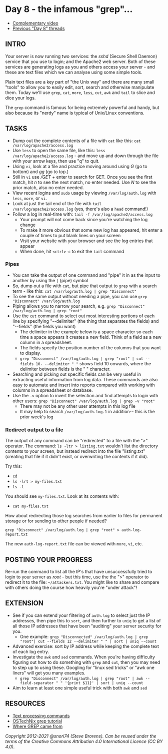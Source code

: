 # Day 8 - the infamous "grep"...

* [Complementary video](https://youtu.be/kG5JGJN5iTc)
* [Previous "Day 8" threads](https://www.reddit.com/r/linuxupskillchallenge/search/?q=Day%208&restrict_sr=1)

## INTRO

Your server is now running two services: the *sshd* (Secure Shell Daemon) service that you use to login; and the Apache2 web server. Both of these services are generating logs as you and others access your server - and these are text files which we can analyse using some simple tools.

Plain text files are a key part of "the Unix way" and there are many small "tools" to allow you to easily edit, sort, search and otherwise manipulate them. Today we'll use `grep`, `cat`, `more`, `less`, `cut`, `awk` and `tail` to slice and dice your logs.

The `grep` command is famous for being extremely powerful and handy, but also because its "nerdy" name is typical of Unix/Linux conventions.

## TASKS

* Dump out the complete contents of a file with `cat` like this: `cat /var/log/apache2/access.log`
* Use `less` to open the same file, like this: `less /var/log/apache2/access.log` - and move up and down through the file with your arrow keys, then use "q" to quit.
* Using `vi`, look at a file and practice moving around using *G* (go to bottom) and *gg* (go to top.) 
* Still in `vi` use */GET* + enter to search for GET. Once you see the first match, hit *n* to see the next match, no enter needed. Use *N* to see the prior match, also no enter needed.
* View recent logins and `sudo` usage by viewing `/var/log/auth.log` with `less`, `more`, or `vi`.
* Look at just the tail end of the file with `tail /var/log/apache2/access.log` (yes, there's also a `head` command!)
* Follow a log in real-time with: `tail -f /var/log/apache2/access.log`
  * Your prompt will not come back since you're watching the log change
  * To make it more obvious that some new log has appeared, hit enter a couple of times to put blank lines on your screen
  * Visit your website with your browser and see the log entries that appear
  * When done, hit `<ctrl>-c` to exit the `tail` command

### Pipes 

* You can take the output of one command and "pipe" it in as the input to another by using the `|` (pipe) symbol
* So, dump out a file with `cat`, but pipe that output to `grep` with a search term - like this: `cat /var/log/auth.log | grep "Disconnect"`
* To see the same output without needing a pipe, you can use `grep "Disconnect" /var/log/auth.log`
* Piping allows you to narrow your search, e.g. `grep "Disconnect" /var/log/auth.log | grep "root"`
* Use the `cut` command to select out most interesting portions of each line by specifying "--delimiter" (the thing that separates the fields) and "--fields" (the fields you want)
  * The delimiter in the example below is a space character so each time a space appears it creates a new field. Think of a field as a new column in a spreadsheet.
  * The fields specify the position number of the columns that you want to display.
  * `grep "Disconnect" /var/log/auth.log | grep "root" | cut --fields 10- --delimiter " "` shows field 10 onwards, where the delimiter between fields is the " " character.
* Searching and picking out specific fields can be very useful in extracting useful information from log data. These commands are also easy to automate and insert into reports compared with working with columns in a spreadsheet or database.
* Use the `-v` option to invert the selection and find attempts to login with other users: `grep "Disconnect" /var/log/auth.log | grep -v "root"`
  * There may not be any other user attempts in this log file
  * It may help to search `/var/log/auth.log.1` in addition-- this is the prior week's log

### Redirect output to a file

The output of any command can be "redirected" to a file with the ">" operator. The command: `ls -ltr > listing.txt` wouldn't list the directory contents to your screen, but instead redirect into the file "listing.txt" (creating that file if it didn't exist, or overwriting the contents if it did).

Try this:
  * `cd`
  * `ls -lrt > my-files.txt`
  * `ls -l`

You should see `my-files.txt`. Look at its contents with:
  * `cat my-files.txt`

How about redirecting those log searches from earlier to files for permanent storage or for sending to other people if needed?

`grep "Disconnect" /var/log/auth.log | grep "root" > auth-log-report.txt`

The new `auth-log-report.txt` file can be viewed with `more`, `vi`, etc.

## POSTING YOUR PROGRESS

Re-run the command to list all the IP's that have unsuccessfully tried to login to your server as *root* - but this time, use the the ">" operator to redirect it to the file: `~/attackers.txt`. You might like to share and compare with others doing the course how heavily you're "under attack"!

## EXTENSION

* See if you can extend your filtering of `auth.log` to select just the IP addresses, then pipe this to `sort`, and then further to `uniq` to get a list of all those IP addresses that have been "auditing" your server security for you.
  * One example: `grep "Disconnected" /var/log/auth.log | grep "root"| cut --fields 12 --delimiter " " | sort | uniq --count`
* Advanced exercise: sort by IP address while keeping the complete text of each log entry.
* Investigate the `awk` and `sed` commands. When you're having difficulty figuring out how to do something with `grep` and `cut`, then you may need to step up to using these. Googling for "linux sed tricks" or "awk one liners" will get you many examples.
  * `grep "Disconnect" /var/log/auth.log | grep "root" | awk --field-separator " " '{print $11}' | sort | uniq --count`
* Aim to learn at least one simple useful trick with both `awk` and `sed`

## RESOURCES

* [Text processing commands](https://www.youtube.com/watch?v=nLa6jAbULe8&t=97s)
* [OSTechNix grep tutorial](https://www.ostechnix.com/the-grep-command-tutorial-with-examples-for-beginners/)
* [Where GREP came from](https://www.youtube.com/watch?v=NTfOnGZUZDk)

*Copyright 2012-2021 @snori74 (Steve Brorens). Can be reused under the terms of the Creative Commons Attribution 4.0 International Licence (CC BY 4.0).*
